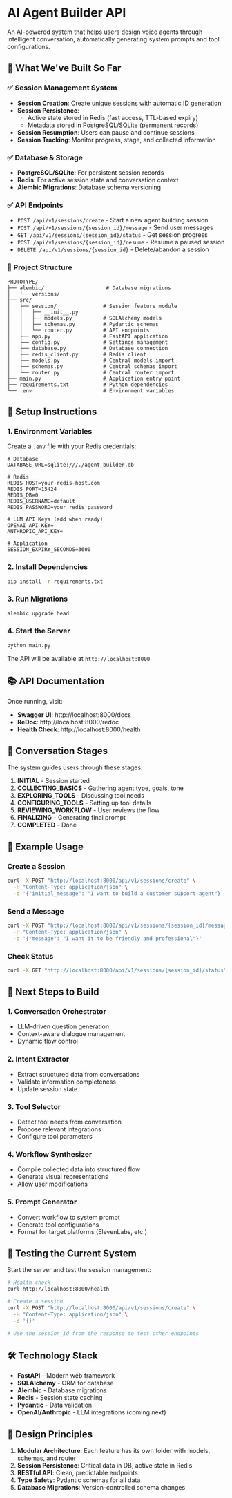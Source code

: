 # AI Agent Builder API

An AI-powered system that helps users design voice agents through intelligent conversation, automatically generating system prompts and tool configurations.

## 🎯 What We've Built So Far

### ✅ Session Management System
- **Session Creation**: Create unique sessions with automatic ID generation
- **Session Persistence**: 
  - Active state stored in Redis (fast access, TTL-based expiry)
  - Metadata stored in PostgreSQL/SQLite (permanent records)
- **Session Resumption**: Users can pause and continue sessions
- **Session Tracking**: Monitor progress, stage, and collected information

### ✅ Database & Storage
- **PostgreSQL/SQLite**: For persistent session records
- **Redis**: For active session state and conversation context
- **Alembic Migrations**: Database schema versioning

### ✅ API Endpoints
- `POST /api/v1/sessions/create` - Start a new agent building session
- `POST /api/v1/sessions/{session_id}/message` - Send user messages
- `GET /api/v1/sessions/{session_id}/status` - Get session progress
- `POST /api/v1/sessions/{session_id}/resume` - Resume a paused session
- `DELETE /api/v1/sessions/{session_id}` - Delete/abandon a session

### 📁 Project Structure
```
PROTOTYPE/
├── alembic/                    # Database migrations
│   └── versions/
├── src/
│   ├── session/               # Session feature module
│   │   ├── __init__.py
│   │   ├── models.py          # SQLAlchemy models
│   │   ├── schemas.py         # Pydantic schemas
│   │   └── router.py          # API endpoints
│   ├── app.py                 # FastAPI application
│   ├── config.py              # Settings management
│   ├── database.py            # Database connection
│   ├── redis_client.py        # Redis client
│   ├── models.py              # Central models import
│   ├── schemas.py             # Central schemas import
│   └── router.py              # Central router import
├── main.py                    # Application entry point
├── requirements.txt           # Python dependencies
└── .env                       # Environment variables
```

## 🚀 Setup Instructions

### 1. Environment Variables
Create a `.env` file with your Redis credentials:

```env
# Database
DATABASE_URL=sqlite:///./agent_builder.db

# Redis
REDIS_HOST=your-redis-host.com
REDIS_PORT=15424
REDIS_DB=0
REDIS_USERNAME=default
REDIS_PASSWORD=your_redis_password

# LLM API Keys (add when ready)
OPENAI_API_KEY=
ANTHROPIC_API_KEY=

# Application
SESSION_EXPIRY_SECONDS=3600
```

### 2. Install Dependencies
```bash
pip install -r requirements.txt
```

### 3. Run Migrations
```bash
alembic upgrade head
```

### 4. Start the Server
```bash
python main.py
```

The API will be available at `http://localhost:8000`

## 📚 API Documentation

Once running, visit:
- **Swagger UI**: http://localhost:8000/docs
- **ReDoc**: http://localhost:8000/redoc
- **Health Check**: http://localhost:8000/health

## 🔄 Conversation Stages

The system guides users through these stages:
1. **INITIAL** - Session started
2. **COLLECTING_BASICS** - Gathering agent type, goals, tone
3. **EXPLORING_TOOLS** - Discussing tool needs
4. **CONFIGURING_TOOLS** - Setting up tool details
5. **REVIEWING_WORKFLOW** - User reviews the flow
6. **FINALIZING** - Generating final prompt
7. **COMPLETED** - Done

## 📝 Example Usage

### Create a Session
```bash
curl -X POST "http://localhost:8000/api/v1/sessions/create" \
  -H "Content-Type: application/json" \
  -d '{"initial_message": "I want to build a customer support agent"}'
```

### Send a Message
```bash
curl -X POST "http://localhost:8000/api/v1/sessions/{session_id}/message" \
  -H "Content-Type: application/json" \
  -d '{"message": "I want it to be friendly and professional"}'
```

### Check Status
```bash
curl -X GET "http://localhost:8000/api/v1/sessions/{session_id}/status"
```

## 🔨 Next Steps to Build

### 1. Conversation Orchestrator
- LLM-driven question generation
- Context-aware dialogue management
- Dynamic flow control

### 2. Intent Extractor
- Extract structured data from conversations
- Validate information completeness
- Update session state

### 3. Tool Selector
- Detect tool needs from conversation
- Propose relevant integrations
- Configure tool parameters

### 4. Workflow Synthesizer
- Compile collected data into structured flow
- Generate visual representations
- Allow user modifications

### 5. Prompt Generator
- Convert workflow to system prompt
- Generate tool configurations
- Format for target platforms (ElevenLabs, etc.)

## 🧪 Testing the Current System

Start the server and test the session management:
```bash
# Health check
curl http://localhost:8000/health

# Create a session
curl -X POST "http://localhost:8000/api/v1/sessions/create" \
  -H "Content-Type: application/json" \
  -d '{}'

# Use the session_id from the response to test other endpoints
```

## 🛠️ Technology Stack

- **FastAPI** - Modern web framework
- **SQLAlchemy** - ORM for database
- **Alembic** - Database migrations
- **Redis** - Session state caching
- **Pydantic** - Data validation
- **OpenAI/Anthropic** - LLM integrations (coming next)

## 📖 Design Principles

1. **Modular Architecture**: Each feature has its own folder with models, schemas, and router
2. **Session Persistence**: Critical data in DB, active state in Redis
3. **RESTful API**: Clean, predictable endpoints
4. **Type Safety**: Pydantic schemas for all data
5. **Database Migrations**: Version-controlled schema changes

